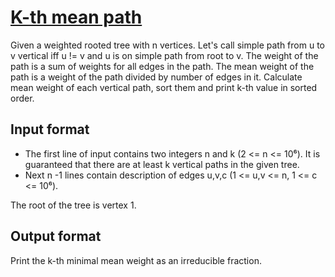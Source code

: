# [K-th mean path][link]

Given a weighted rooted tree with n vertices. Let's call simple path from u to v vertical iff u != v and u is on simple path from root to v. The weight of the path is a sum of weights for all edges in the path. The mean weight of the path is a weight of the path divided by number of edges in it. Calculate mean weight of each vertical path, sort them and print k-th value in sorted order.

## Input format

- The first line of input contains two integers n and k (2 <= n <= 10⁶). It is guaranteed that there are at least k vertical paths in the given tree.
- Next n -1 lines contain description of edges u,v,c (1 <= u,v <= n, 1 <= c <= 10⁶).

The root of the tree is vertex 1.

## Output format

Print the k-th minimal mean weight as an irreducible fraction.

[link]: https://www.hackerearth.com/practice/data-structures/advanced-data-structures/fenwick-binary-indexed-trees/practice-problems/algorithm/k-th-mean-path/
